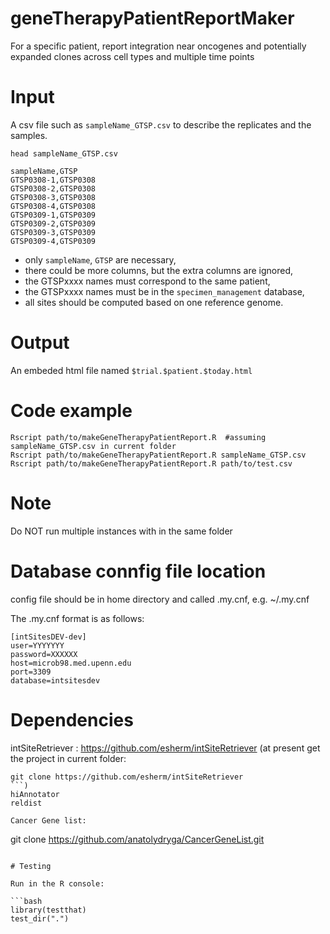 # geneTherapyPatientReportMaker
For a specific patient, report integration near oncogenes and potentially expanded clones across cell types and multiple time points
	
# Input
A csv file such as `sampleName_GTSP.csv` to describe the replicates and the samples.
```
head sampleName_GTSP.csv

sampleName,GTSP
GTSP0308-1,GTSP0308
GTSP0308-2,GTSP0308
GTSP0308-3,GTSP0308
GTSP0308-4,GTSP0308
GTSP0309-1,GTSP0309
GTSP0309-2,GTSP0309
GTSP0309-3,GTSP0309
GTSP0309-4,GTSP0309
```

* only `sampleName`, `GTSP` are necessary,
* there could be more columns, but the extra columns are ignored,
* the GTSPxxxx names must correspond to the same patient,
* the GTSPxxxx names must be in the `specimen_management` database,
* all sites should be computed based on one reference genome.
  
# Output
An embeded html file named `$trial.$patient.$today.html`

# Code example
```
Rscript path/to/makeGeneTherapyPatientReport.R  #assuming sampleName_GTSP.csv in current folder
Rscript path/to/makeGeneTherapyPatientReport.R sampleName_GTSP.csv
Rscript path/to/makeGeneTherapyPatientReport.R path/to/test.csv
```
	
# Note
Do NOT run multiple instances with in the same folder

# Database connfig file location

config file should be in home directory and called .my.cnf,
e.g. ~/.my.cnf

The .my.cnf format is as follows:

```
[intSitesDEV-dev]
user=YYYYYYY
password=XXXXXX
host=microb98.med.upenn.edu
port=3309
database=intsitesdev
```

# Dependencies

intSiteRetriever : https://github.com/esherm/intSiteRetriever 
(at present get the project in current folder:
```
git clone https://github.com/esherm/intSiteRetriever
```)
hiAnnotator
reldist

Cancer Gene list:

```
git clone https://github.com/anatolydryga/CancerGeneList.git
```

# Testing

Run in the R console:

```bash
library(testthat)
test_dir(".")
```
